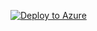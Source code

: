 [![Deploy to Azure](https://aka.ms/deploytoazurebutton)](https://portal.azure.com/#create/Microsoft.Template/uri/https%3A%2F%2Fraw.githubusercontent.com%2Fsarangvishnu%2Fazuredeploy%2Fmain%2Ftemplates%2Fazuredeploy.json)
